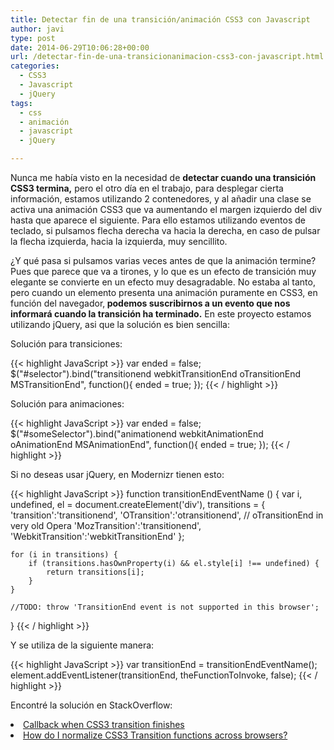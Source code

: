 ```yaml
---
title: Detectar fin de una transición/animación CSS3 con Javascript
author: javi
type: post
date: 2014-06-29T10:06:28+00:00
url: /detectar-fin-de-una-transicionanimacion-css3-con-javascript.html
categories:
  - CSS3
  - Javascript
  - jQuery
tags:
  - css
  - animación
  - javascript
  - jQuery

---
```

<p style="text-align: left;">
  Nunca me había visto en la necesidad de <strong>detectar cuando una transición CSS3 termina,</strong> pero el otro día en el trabajo, para desplegar cierta información, estamos utilizando 2 contenedores, y al añadir una clase se activa una animación CSS3 que va aumentando el margen izquierdo del div hasta que aparece el siguiente. Para ello estamos utilizando eventos de teclado, si pulsamos flecha derecha va hacia la derecha, en caso de pulsar la flecha izquierda, hacia la izquierda, muy sencillito.
</p>

<p style="text-align: left;">
  ¿Y qué pasa si pulsamos varias veces antes de que la animación termine? Pues que parece que va a tirones, y lo que es un efecto de transición muy elegante se convierte en un efecto muy desagradable. No estaba al tanto, pero cuando un elemento presenta una animación puramente en CSS3, en función del navegador,<strong> podemos suscribirnos a un evento que nos informará cuando la transición ha terminado.</strong> En este proyecto estamos utilizando jQuery, asi que la solución es bien sencilla:
</p>

Solución para transiciones:

{{< highlight JavaScript >}}
var ended = false;
$("#selector").bind("transitionend
                     webkitTransitionEnd 
                     oTransitionEnd 
                     MSTransitionEnd", function(){ 
                                           ended = true;
                                       });
{{< / highlight >}}

Solución para animaciones:

{{< highlight JavaScript >}}
var ended = false;
$("#someSelector").bind("animationend 
                         webkitAnimationEnd 
                         oAnimationEnd 
                         MSAnimationEnd", function(){
                                              ended = true;
                                          });
{{< / highlight >}}

Si no deseas usar jQuery, en Modernizr tienen esto:

{{< highlight JavaScript >}}
function transitionEndEventName () {
    var i,
        undefined,
        el = document.createElement('div'),
        transitions = {
            'transition':'transitionend',
            'OTransition':'otransitionend',  // oTransitionEnd in very old Opera
            'MozTransition':'transitionend',
            'WebkitTransition':'webkitTransitionEnd'
        };

    for (i in transitions) {
        if (transitions.hasOwnProperty(i) && el.style[i] !== undefined) {
            return transitions[i];
        }
    }

    //TODO: throw 'TransitionEnd event is not supported in this browser'; 
}
{{< / highlight >}}

Y se utiliza de la siguiente manera:

{{< highlight JavaScript >}}
var transitionEnd = transitionEndEventName();
element.addEventListener(transitionEnd, theFunctionToInvoke, false);
{{< / highlight >}}

<p style="text-align: left;">
  Encontré la solución en StackOverflow:
</p>

<li style="text-align: left;">
  <a title="Callback when CSS3 transition finishes" href="http://stackoverflow.com/questions/9255279/callback-when-css3-transition-finishes">Callback when CSS3 transition finishes</a>
</li>
<li style="text-align: left;">
  <a title="Normalize CSS3 transitions functions across browsers" href="http://stackoverflow.com/questions/5023514/how-do-i-normalize-css3-transition-functions-across-browsers">How do I normalize CSS3 Transition functions across browsers?</a>
</li>
